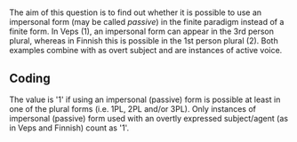 # [](ParameterTable?__template__=property.md&property=Name#cldf:UT038)

The aim of this question is to find out whether it is possible to use an impersonal form (may be called *passive*) in the finite paradigm instead of a finite form. In Veps (1), an impersonal form can appear in the 3rd person plural, whereas in Finnish this is possible in the 1st person plural (2). Both examples combine with as overt subject and are instances of active voice. 

[](ExampleTable?example_id=1&with_internal_ref_link#cldf:UT038-1)

[](ExampleTable?example_id=2&with_internal_ref_link#cldf:UT038-2)

## Coding

The value is '1' if using an impersonal (passive) form is possible at least in one of the plural forms (i.e. 1PL, 2PL and/or 3PL). Only instances of impersonal (passive) form used with an overtly expressed subject/agent (as in Veps and Finnish) count as '1'. 
